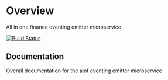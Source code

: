 # Overview

All in one finance eventing emitter microservice

[![Build Status](https://dev.azure.com/gkamacharov/gkama-cicd/_apis/build/status/kamacharovs.aiof-eventing-emitter?branchName=main)](https://dev.azure.com/gkamacharov/gkama-cicd/_build/latest?definitionId=40&branchName=main)

## Documentation

Overall documentation for the aiof eventing emitter microservice
